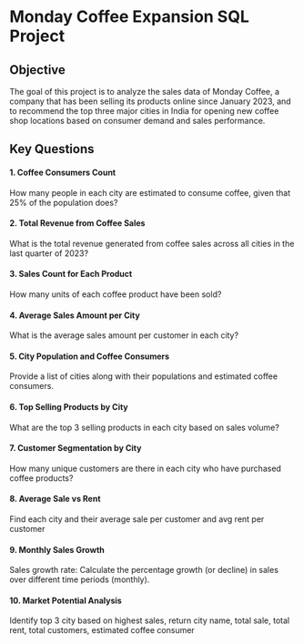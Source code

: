 # Monday Coffee Expansion SQL Project

## Objective

The goal of this project is to analyze the sales data of Monday Coffee, a company that has been selling its products online since January 2023, and to recommend the top three major cities in India for opening new coffee shop locations based on consumer demand and sales performance.

## Key Questions

#### 1. Coffee Consumers Count 
How many people in each city are estimated to consume coffee, given that 25% of the population does?
#### 2. Total Revenue from Coffee Sales
What is the total revenue generated from coffee sales across all cities in the last quarter of 2023?
#### 3. Sales Count for Each Product
How many units of each coffee product have been sold?
#### 4. Average Sales Amount per City
What is the average sales amount per customer in each city?
#### 5. City Population and Coffee Consumers
Provide a list of cities along with their populations and estimated coffee consumers.
#### 6. Top Selling Products by City
What are the top 3 selling products in each city based on sales volume?
#### 7. Customer Segmentation by City
How many unique customers are there in each city who have purchased coffee products?
#### 8. Average Sale vs Rent
Find each city and their average sale per customer and avg rent per customer
#### 9. Monthly Sales Growth
Sales growth rate: Calculate the percentage growth (or decline) in sales over different time periods (monthly).
#### 10. Market Potential Analysis
Identify top 3 city based on highest sales, return city name, total sale, total rent, total customers, estimated coffee consumer
